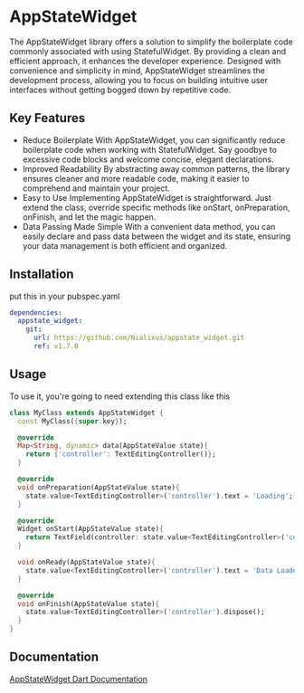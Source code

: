 # AppStateWidget
The AppStateWidget library offers a solution to simplify the boilerplate code commonly associated with using StatefulWidget. By providing a clean and efficient approach, it enhances the developer experience. Designed with convenience and simplicity in mind, AppStateWidget streamlines the development process, allowing you to focus on building intuitive user interfaces without getting bogged down by repetitive code.

## Key Features
* Reduce Boilerplate
  With AppStateWidget, you can significantly reduce boilerplate code when working with StatefulWidget. Say goodbye to excessive code blocks and welcome concise, elegant declarations.
* Improved Readability
  By abstracting away common patterns, the library ensures cleaner and more readable code, making it easier to comprehend and maintain your project.
* Easy to Use
  Implementing AppStateWidget is straightforward. Just extend the class, override specific methods like onStart, onPreparation, onFinish, and let the magic happen.
* Data Passing Made Simple
  With a convenient data method, you can easily declare and pass data between the widget and its state, ensuring your data management is both efficient and organized.

## Installation
put this in your pubspec.yaml
```yaml
dependencies:
  appstate_widget:
    git:
      url: https://github.com/Nialixus/appstate_widget.git
      ref: v1.7.0
```

## Usage
To use it, you're going to need extending this class like this

```dart
class MyClass extends AppStateWidget {
  const MyClass({super.key});

  @override
  Map<String, dynamic> data(AppStateValue state){
    return {'controller': TextEditingController()};
  }

  @override
  void onPreparation(AppStateValue state){
    state.value<TextEditingController>('controller').text = 'Loading';
  }

  @override
  Widget onStart(AppStateValue state){
    return TextField(controller: state.value<TextEditingController>('controller'));
  }

  void onReady(AppStateValue state){
    state.value<TextEditingController>('controller').text = 'Data Loaded';
  }

  @override
  void onFinish(AppStateValue state){
    state.value<TextEditingController>('controller').dispose();
  }
}
```

## Documentation
[AppStateWidget Dart Documentation](https://raw.githack.com/Nialixus/Appstate-Widget/main/doc/api/index.html "AppStateWidget Documentation")
